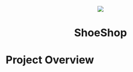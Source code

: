<p align="center">
  <img src="assets/shooe_tilt_1.png">
</p>
<h1 align="center">ShoeShop</h1>

# Project Overview